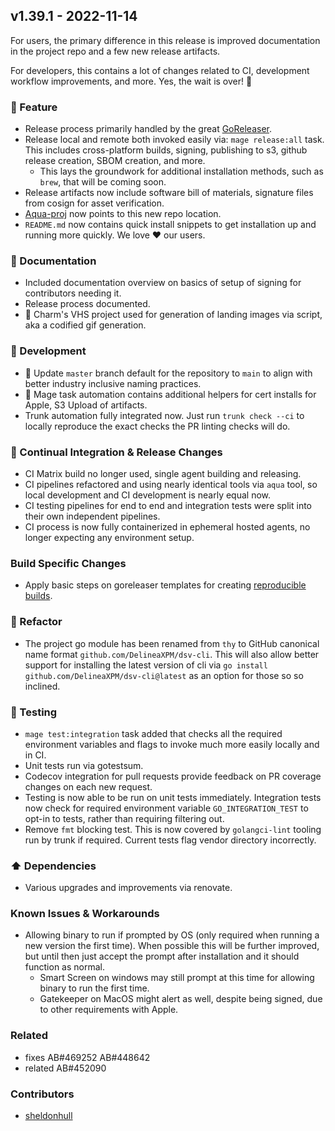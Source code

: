 ## v1.39.1 - 2022-11-14

For users, the primary difference in this release is improved documentation in the project repo and a few new release artifacts.

For developers, this contains a lot of changes related to CI, development workflow improvements, and more. Yes, the wait is over! 🎉

### 🎉 Feature

- Release process primarily handled by the great [GoReleaser](https://goreleaser.com/).
- Release local and remote both invoked easily via: `mage release:all` task.
  This includes cross-platform builds, signing, publishing to s3, github release creation, SBOM creation, and more.
  - This lays the groundwork for additional installation methods, such as `brew`, that will be coming soon.
- Release artifacts now include software bill of materials, signature files from cosign for asset verification.
- [Aqua-proj](https://aquaproj.github.io/) now points to this new repo location.
- `README.md` now contains quick install snippets to get installation up and running more quickly. We love ♥️ our users.

### 📘 Documentation

- Included documentation overview on basics of setup of signing for contributors needing it.
- Release process documented.
- 🎉 Charm's VHS project used for generation of landing images via script, aka a codified gif generation.

### 🤖 Development

- 🎉 Update `master` branch default for the repository to `main` to align with better industry inclusive naming practices.
- 🤖 Mage task automation contains additional helpers for cert installs for Apple, S3 Upload of artifacts.
- Trunk automation fully integrated now. Just run `trunk check --ci` to locally reproduce the exact checks the PR linting checks will do.

### 🚀 Continual Integration & Release Changes

- CI Matrix build no longer used, single agent building and releasing.
- CI pipelines refactored and using nearly identical tools via `aqua` tool, so local development and CI development is nearly equal now.
- CI testing pipelines for end to end and integration tests were split into their own independent pipelines.
- CI process is now fully containerized in ephemeral hosted agents, no longer expecting any environment setup.

### Build Specific Changes

- Apply basic steps on goreleaser templates for creating [reproducible builds](https://goreleaser.com/customization/build/#reproducible-builds).

### 🔨 Refactor

- The project go module has been renamed from `thy` to GitHub canonical name format `github.com/DelineaXPM/dsv-cli`.
  This will also allow better support for installing the latest version of cli via `go install github.com/DelineaXPM/dsv-cli@latest` as an option for those so so inclined.

### 🧪 Testing

- `mage test:integration` task added that checks all the required environment variables and flags to invoke much more easily locally and in CI.
- Unit tests run via gotestsum.
- Codecov integration for pull requests provide feedback on PR coverage changes on each new request.
- Testing is now able to be run on unit tests immediately.
  Integration tests now check for required environment variable `GO_INTEGRATION_TEST` to opt-in to tests, rather than requiring filtering out.
- Remove `fmt` blocking test. This is now covered by `golangci-lint` tooling run by trunk if required. Current tests flag vendor directory incorrectly.

### ⬆️ Dependencies

- Various upgrades and improvements via renovate.

### Known Issues & Workarounds

- Allowing binary to run if prompted by OS (only required when running a new version the first time).
  When possible this will be further improved, but until then just accept the prompt after installation and it should function as normal.
  - Smart Screen on windows may still prompt at this time for allowing binary to run the first time.
  - Gatekeeper on MacOS might alert as well, despite being signed, due to other requirements with Apple.

### Related

- fixes AB#469252 AB#448642
- related AB#452090

### Contributors

- [sheldonhull](https://github.com/sheldonhull)
